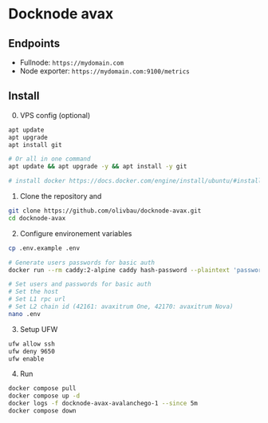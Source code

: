 # Docknode avax

## Endpoints

* Fullnode: `https://mydomain.com`
* Node exporter: `https://mydomain.com:9100/metrics`

## Install 

0. VPS config (optional)
```bash
apt update
apt upgrade
apt install git

# Or all in one command
apt update && apt upgrade -y && apt install -y git

# install docker https://docs.docker.com/engine/install/ubuntu/#install-using-the-repository
```

1. Clone the repository and
```bash
git clone https://github.com/olivbau/docknode-avax.git
cd docknode-avax
```

2. Configure environement variables
```bash
cp .env.example .env

# Generate users passwords for basic auth
docker run --rm caddy:2-alpine caddy hash-password --plaintext 'password'

# Set users and passwords for basic auth
# Set the host
# Set L1 rpc url
# Set L2 chain id (42161: avaxitrum One, 42170: avaxitrum Nova)
nano .env
```

3. Setup UFW
```bash
ufw allow ssh
ufw deny 9650
ufw enable
```

4. Run
```bash
docker compose pull
docker compose up -d
docker logs -f docknode-avax-avalanchego-1 --since 5m
docker compose down
```